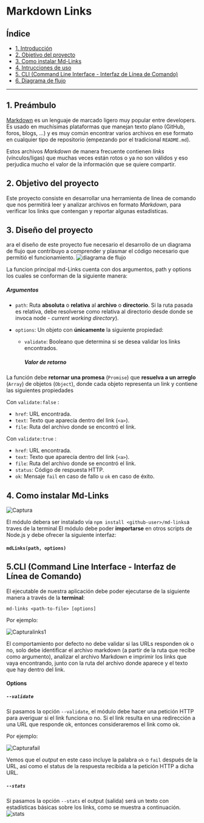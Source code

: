 # Markdown Links

## Índice

- [1. Introducción](#1-Introducción)
- [2. Objetivo del proyecto](#2-Objetivo-del-proyecto)
- [3. Como instalar Md-Links](#3-Como-instalar-Md--Links)
- [4. Intrucciones de uso](#4-instrucciones-de-uso)
- [5. CLI (Command Line Interface - Interfaz de Línea de Comando)](#5-CLI-interfaz-de-Linea-de-Comando)
- [6. Diagrama de flujo](#6-Diagrama-de-flujo)


***

## 1. Preámbulo
[Markdown](https://es.wikipedia.org/wiki/Markdown) es un lenguaje de marcado
ligero muy popular entre developers. Es usado en muchísimas plataformas que
manejan texto plano (GitHub, foros, blogs, ...) y es muy común
encontrar varios archivos en ese formato en cualquier tipo de repositorio
(empezando por el tradicional `README.md`).

Estos archivos _Markdown_ de manera frecuente contienen _links_ (vínculos/ligas) que
muchas veces están rotos o ya no son válidos y eso perjudica mucho el valor de
la información que se quiere compartir.

## 2. Objetivo del proyecto
Este proyecto consiste en desarrollar una herramienta de linea de comando que nos permitirá leer y analizar archivos
en formato _Markdown_, para verificar los links que contengan y reportar algunas estadísticas.

## 3. Diseño del proyecto
ara el diseño de este proyecto fue necesario el desarrollo de un diagrama de flujo que contribuyo a comprender y plasmar el código necesario que permitió el funcionamiento.
![diagrama de flujo](https://user-images.githubusercontent.com/114185794/218779747-54cd7e91-f02d-4fe6-b426-fd584dcc67c7.png)


La funcion principal md-Links cuenta con dos argumentos, path y options los cuales se conforman de la siguiente manera:

##### Argumentos

- `path`: Ruta **absoluta** o **relativa** al **archivo** o **directorio**.
  Si la ruta pasada es relativa, debe resolverse como relativa al directorio
  desde donde se invoca node - _current working directory_).
- `options`: Un objeto con **únicamente** la siguiente propiedad:

  - `validate`: Booleano que determina si se desea validar los links
    encontrados.

    ##### Valor de retorno

La función debe **retornar una promesa** (`Promise`) que **resuelva a un arreglo**
(`Array`) de objetos (`Object`), donde cada objeto representa un link y contiene
las siguientes propiedades

Con `validate:false` :

- `href`: URL encontrada.
- `text`: Texto que aparecía dentro del link (`<a>`).
- `file`: Ruta del archivo donde se encontró el link.

Con `validate:true` :

- `href`: URL encontrada.
- `text`: Texto que aparecía dentro del link (`<a>`).
- `file`: Ruta del archivo donde se encontró el link.
- `status`: Código de respuesta HTTP.
- `ok`: Mensaje `fail` en caso de fallo u `ok` en caso de éxito.

## 4. Como instalar Md-Links
![Captura](https://user-images.githubusercontent.com/114185794/218780224-7b514613-3f0e-4b62-9999-1d8899377b17.PNG)

El módulo debera ser instalado vía `npm install <github-user>/md-links`a traves de la terminal
El módulo debe poder **importarse** en otros scripts de Node.js y debe ofrecer la
siguiente interfaz:

#### `mdLinks(path, options)`

## 5.CLI (Command Line Interface - Interfaz de Línea de Comando)

El ejecutable de nuestra aplicación debe poder ejecutarse de la siguiente
manera a través de la **terminal**:

`md-links <path-to-file> [options]`

Por ejemplo:

![Capturalinks1](https://user-images.githubusercontent.com/114185794/218780688-fe024c31-ae0a-452a-b3a5-776dff9709a6.PNG)

El comportamiento por defecto no debe validar si las URLs responden ok o no,
solo debe identificar el archivo markdown (a partir de la ruta que recibe como
argumento), analizar el archivo Markdown e imprimir los links que vaya
encontrando, junto con la ruta del archivo donde aparece y el texto
que hay dentro del link.

#### Options

##### `--validate`

Si pasamos la opción `--validate`, el módulo debe hacer una petición HTTP para
averiguar si el link funciona o no. Si el link resulta en una redirección a una
URL que responde ok, entonces consideraremos el link como ok.

Por ejemplo:

![Capturafail](https://user-images.githubusercontent.com/114185794/218781053-bf2f09fa-f873-4db2-be85-d202f176df49.PNG)


Vemos que el _output_ en este caso incluye la palabra `ok` o `fail` después de
la URL, así como el status de la respuesta recibida a la petición HTTP a dicha
URL.

##### `--stats`

Si pasamos la opción `--stats` el output (salida) será un texto con estadísticas
básicas sobre los links, como se muestra a continuación.
![stats](https://user-images.githubusercontent.com/114185794/218781206-d59a6061-479d-4b25-83e8-41088014dccb.PNG)
